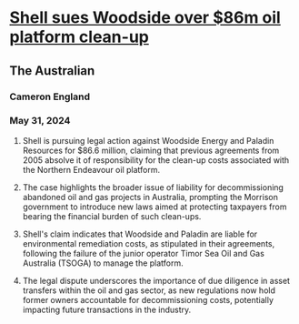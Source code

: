 # [Shell sues Woodside over $86m oil platform clean-up](https://advance.lexis.com/api/document?collection=news&id=urn:contentItem:6C50-G1B1-JD3N-54HT-00000-00&context=1519360)
## The Australian
### Cameron England
### May 31, 2024

1. Shell is pursuing legal action against Woodside Energy and Paladin Resources for $86.6 million, claiming that previous agreements from 2005 absolve it of responsibility for the clean-up costs associated with the Northern Endeavour oil platform.

2. The case highlights the broader issue of liability for decommissioning abandoned oil and gas projects in Australia, prompting the Morrison government to introduce new laws aimed at protecting taxpayers from bearing the financial burden of such clean-ups.

3. Shell's claim indicates that Woodside and Paladin are liable for environmental remediation costs, as stipulated in their agreements, following the failure of the junior operator Timor Sea Oil and Gas Australia (TSOGA) to manage the platform.

4. The legal dispute underscores the importance of due diligence in asset transfers within the oil and gas sector, as new regulations now hold former owners accountable for decommissioning costs, potentially impacting future transactions in the industry.